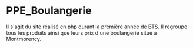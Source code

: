 # PPE_Boulangerie #

Il s'agit du site réalisé en php durant la première année de BTS. Il regroupe tous les produits ainsi que leurs prix d'une boulangerie situé à Montmorency.
